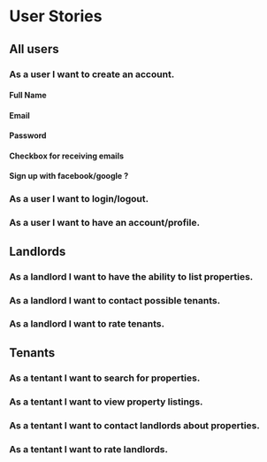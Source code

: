 # User Stories

## All users

### As a user I want to create an account.
#### Full Name
#### Email
#### Password
#### Checkbox for receiving emails 
#### Sign up with facebook/google ?

### As a user I want to login/logout.

### As a user I want to have an account/profile.

## Landlords
### As a landlord I want to have the ability to list properties.
### As a landlord I want to contact possible tenants.
### As a landlord I want to rate tenants. 

## Tenants
### As a tentant I want to search for properties.
### As a tentant I want to view property listings.
### As a tentant I want to contact landlords about properties.
### As a tentant I want to rate landlords.
